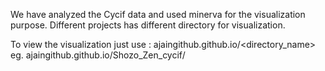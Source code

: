 We have analyzed the Cycif data and used minerva for the visualization purpose.
Different projects has different directory for visualization.

To view the visualization just use :
ajaingithub.github.io/<directory_name>
eg. ajaingithub.github.io/Shozo_Zen_cycif/

